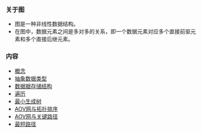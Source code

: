 
### 关于图

- 图是一种非线性数据结构。
- 在图中，数据元素之间是多对多的关系，即一个数据元素对应多个直接前驱元素和多个直接后继元素。

### 内容

- [概念](01_图的概念.md)
- [抽象数据类型](02_图的抽象数据类型.md)
- [数据据存储结构](03_图的数据存储结构.md)
- [遍历](04_图的遍历.md)
- [最小生成树](05_最小生成树.md)
- [AOV网与拓扑排序](06_AOV网与拓扑排序.md)
- [AOV网与关键路径](07_AOE网与关键路径.md)
- [最短路径](08_最短路径.md)
